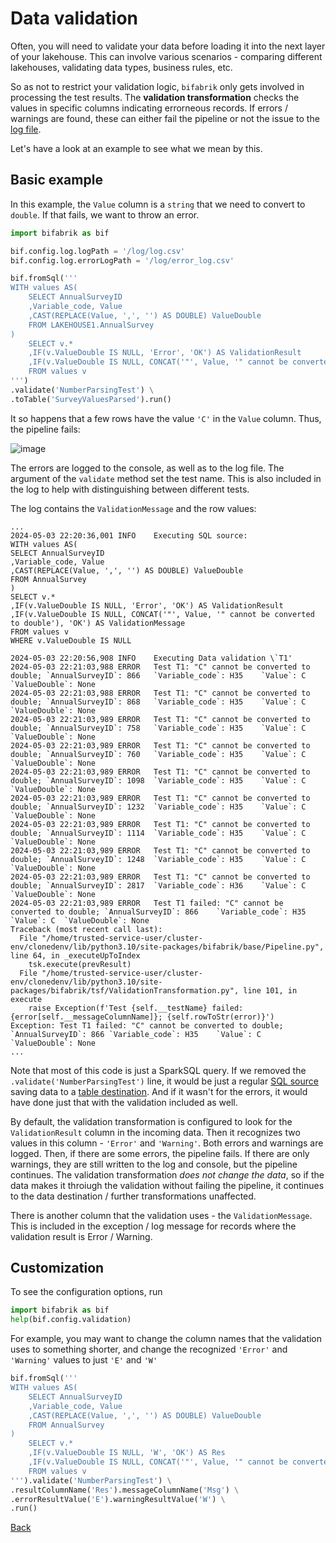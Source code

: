 # Data validation

Often, you will need to validate your data before loading it into the next layer of your lakehouse. This can involve various scenarios - comparing different lakehouses, validating data types, business rules, etc.

So as not to restrict your validation logic, `bifabrik` only gets involved in processing the test results. The __validation transformation__ checks the values in specific columns indicating errorneous records. If errors / warnings are found, these can either fail the pipeline or not the issue to the [log file](util_log.md).

Let's have a look at an example to see what we mean by this.

## Basic example

In this example, the `Value` column is a `string` that we need to convert to `double`. If that fails, we want to throw an error.

```python
import bifabrik as bif

bif.config.log.logPath = '/log/log.csv'
bif.config.log.errorLogPath = '/log/error_log.csv'

bif.fromSql('''
WITH values AS(
    SELECT AnnualSurveyID
    ,Variable_code, Value
    ,CAST(REPLACE(Value, ',', '') AS DOUBLE) ValueDouble 
    FROM LAKEHOUSE1.AnnualSurvey
)
    SELECT v.*
    ,IF(v.ValueDouble IS NULL, 'Error', 'OK') AS ValidationResult
    ,IF(v.ValueDouble IS NULL, CONCAT('"', Value, '" cannot be converted to double'), 'OK') AS ValidationMessage
    FROM values v
''')
.validate('NumberParsingTest') \
.toTable('SurveyValuesParsed').run()
```
It so happens that a few rows have the value `'C'` in the `Value` column. Thus, the pipeline fails:

![image](https://github.com/rjankovic/bifabrik/assets/2221666/51683a94-9978-487e-a3a0-1bb621add4f7)

The errors are logged to the console, as well as to the log file. The argument of the `validate` method set the test name. This is also included in the log to help with distinguishing between different tests.

The log contains the `ValidationMessage` and the row values:

```
...
2024-05-03 22:20:36,001	INFO	Executing SQL source: 
WITH values AS(
SELECT AnnualSurveyID
,Variable_code, Value
,CAST(REPLACE(Value, ',', '') AS DOUBLE) ValueDouble 
FROM AnnualSurvey
)
SELECT v.*
,IF(v.ValueDouble IS NULL, 'Error', 'OK') AS ValidationResult
,IF(v.ValueDouble IS NULL, CONCAT('"', Value, '" cannot be converted to double'), 'OK') AS ValidationMessage
FROM values v
WHERE v.ValueDouble IS NULL

2024-05-03 22:20:56,908	INFO	Executing Data validation \`T1'
2024-05-03 22:21:03,988	ERROR	Test T1: "C" cannot be converted to double; `AnnualSurveyID`: 866	`Variable_code`: H35	`Value`: C	`ValueDouble`: None	
2024-05-03 22:21:03,988	ERROR	Test T1: "C" cannot be converted to double; `AnnualSurveyID`: 868	`Variable_code`: H35	`Value`: C	`ValueDouble`: None	
2024-05-03 22:21:03,989	ERROR	Test T1: "C" cannot be converted to double; `AnnualSurveyID`: 758	`Variable_code`: H35	`Value`: C	`ValueDouble`: None	
2024-05-03 22:21:03,989	ERROR	Test T1: "C" cannot be converted to double; `AnnualSurveyID`: 760	`Variable_code`: H35	`Value`: C	`ValueDouble`: None	
2024-05-03 22:21:03,989	ERROR	Test T1: "C" cannot be converted to double; `AnnualSurveyID`: 1098	`Variable_code`: H35	`Value`: C	`ValueDouble`: None	
2024-05-03 22:21:03,989	ERROR	Test T1: "C" cannot be converted to double; `AnnualSurveyID`: 1232	`Variable_code`: H35	`Value`: C	`ValueDouble`: None	
2024-05-03 22:21:03,989	ERROR	Test T1: "C" cannot be converted to double; `AnnualSurveyID`: 1114	`Variable_code`: H35	`Value`: C	`ValueDouble`: None	
2024-05-03 22:21:03,989	ERROR	Test T1: "C" cannot be converted to double; `AnnualSurveyID`: 1248	`Variable_code`: H35	`Value`: C	`ValueDouble`: None	
2024-05-03 22:21:03,989	ERROR	Test T1: "C" cannot be converted to double; `AnnualSurveyID`: 2817	`Variable_code`: H36	`Value`: C	`ValueDouble`: None	
2024-05-03 22:21:03,989	ERROR	Test T1 failed: "C" cannot be converted to double; `AnnualSurveyID`: 866	`Variable_code`: H35	`Value`: C	`ValueDouble`: None	
Traceback (most recent call last):
  File "/home/trusted-service-user/cluster-env/clonedenv/lib/python3.10/site-packages/bifabrik/base/Pipeline.py", line 64, in _executeUpToIndex
    tsk.execute(prevResult)
  File "/home/trusted-service-user/cluster-env/clonedenv/lib/python3.10/site-packages/bifabrik/tsf/ValidationTransformation.py", line 101, in execute
    raise Exception(f'Test {self.__testName} failed: {error[self.__messageColumnName]}; {self.rowToStr(error)}')
Exception: Test T1 failed: "C" cannot be converted to double; `AnnualSurveyID`: 866	`Variable_code`: H35	`Value`: C	`ValueDouble`: None
...
```


Note that most of this code is just a SparkSQL query. If we removed the `.validate('NumberParsingTest')` line, it would be just a regular [SQL source](src_sql.md) saving data to a [table destination](dst_table.md). And if it wasn't for the errors, it would have done just that with the validation included as well.

By default, the validation transformation is configured to look for the `ValidationResult` column in the incoming data. Then it recognizes two values in this column - `'Error'` and `'Warning'`. Both errors and warnings are logged. Then, if there are some errors, the pipeline fails. If there are only warnings, they are still written to the log and console, but the pipeline continues. The validation transformation *does not change the data*, so if the data makes it throiugh the validation without failing the pipeline, it continues to the data destination / further transformations unaffected.

There is another column that the validation uses - the `ValidationMessage`. This is included in the exception / log message for records where the validation result is Error / Warning.

## Customization

To see the configuration options, run

```python
import bifabrik as bif
help(bif.config.validation)
```
For example, you may want to change the column names that the validation uses to something shorter, and change the recognized `'Error'` and `'Warning'` values to just `'E'` and `'W'`

```python
bif.fromSql('''
WITH values AS(
    SELECT AnnualSurveyID
    ,Variable_code, Value
    ,CAST(REPLACE(Value, ',', '') AS DOUBLE) ValueDouble 
    FROM AnnualSurvey
)
    SELECT v.*
    ,IF(v.ValueDouble IS NULL, 'W', 'OK') AS Res
    ,IF(v.ValueDouble IS NULL, CONCAT('"', Value, '" cannot be converted to double'), 'OK') AS Msg
    FROM values v
''').validate('NumberParsingTest') \
.resultColumnName('Res').messageColumnName('Msg') \
.errorResultValue('E').warningResultValue('W') \
.run()
```

[Back](../index.md)
